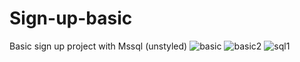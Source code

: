 # Sign-up-basic
Basic sign up project with Mssql (unstyled)
![basic](https://user-images.githubusercontent.com/81883067/141776300-cbb67027-d678-488e-aeb8-ab532bd8b328.PNG)
![basic2](https://user-images.githubusercontent.com/81883067/141776302-6aa365b1-6e85-4685-a1fe-893f916ef73d.PNG)
![sql1](https://user-images.githubusercontent.com/81883067/141776420-7cbfb727-3938-4434-b3da-422aa17be4f5.PNG)

